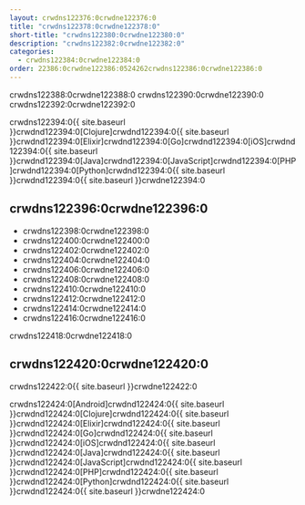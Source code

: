 ```yaml
---
layout: crwdns122376:0crwdne122376:0
title: "crwdns122378:0crwdne122378:0"
short-title: "crwdns122380:0crwdne122380:0"
description: "crwdns122382:0crwdne122382:0"
categories:
  - crwdns122384:0crwdne122384:0
order: 22386:0crwdne122386:0524262crwdns122386:0crwdne122386:0
---
```

crwdns122388:0crwdne122388:0 crwdns122390:0crwdne122390:0 crwdns122392:0crwdne122392:0

crwdns122394:0{{ site.baseurl }}crwdnd122394:0[Clojure]crwdnd122394:0{{ site.baseurl }}crwdnd122394:0[Elixir]crwdnd122394:0[Go]crwdnd122394:0[iOS]crwdnd122394:0{{ site.baseurl }}crwdnd122394:0[Java]crwdnd122394:0[JavaScript]crwdnd122394:0[PHP]crwdnd122394:0[Python]crwdnd122394:0{{ site.baseurl }}crwdnd122394:0{{ site.baseurl }}crwdne122394:0

## crwdns122396:0crwdne122396:0

- crwdns122398:0crwdne122398:0
- crwdns122400:0crwdne122400:0
- crwdns122402:0crwdne122402:0
- crwdns122404:0crwdne122404:0
- crwdns122406:0crwdne122406:0
- crwdns122408:0crwdne122408:0
- crwdns122410:0crwdne122410:0
- crwdns122412:0crwdne122412:0
- crwdns122414:0crwdne122414:0
- crwdns122416:0crwdne122416:0

crwdns122418:0crwdne122418:0

## crwdns122420:0crwdne122420:0

crwdns122422:0{{ site.baseurl }}crwdne122422:0

crwdns122424:0[Android]crwdnd122424:0{{ site.baseurl }}crwdnd122424:0[Clojure]crwdnd122424:0{{ site.baseurl }}crwdnd122424:0[Elixir]crwdnd122424:0{{ site.baseurl }}crwdnd122424:0[Go]crwdnd122424:0{{ site.baseurl }}crwdnd122424:0[iOS]crwdnd122424:0{{ site.baseurl }}crwdnd122424:0[Java]crwdnd122424:0{{ site.baseurl }}crwdnd122424:0[JavaScript]crwdnd122424:0{{ site.baseurl }}crwdnd122424:0[PHP]crwdnd122424:0{{ site.baseurl }}crwdnd122424:0[Python]crwdnd122424:0{{ site.baseurl }}crwdnd122424:0{{ site.baseurl }}crwdne122424:0